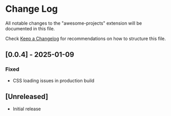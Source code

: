 # Change Log

All notable changes to the "awesome-projects" extension will be documented in this file.

Check [Keep a Changelog](http://keepachangelog.com/) for recommendations on how to structure this file.

## [0.0.4] - 2025-01-09

### Fixed
- CSS loading issues in production build

## [Unreleased]

- Initial release
